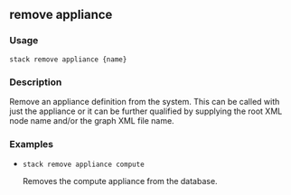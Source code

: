 ## remove appliance

### Usage

`stack remove appliance {name}`

### Description

Remove an appliance definition from the system. This can be
	called with just the appliance or it can be further
	qualified by supplying the root XML node name and/or the
	graph XML file name.

### Examples

* `stack remove appliance compute`

   Removes the compute appliance from the database.



